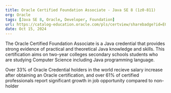 ```yaml
---
title: Oracle Certified Foundation Associate - Java SE 8 (1z0-811)
org: Oracle
tags: [Java SE 8, Oracle, Developer, Foundation]
url: https://catalog-education.oracle.com/pls/certview/sharebadge?id=E041977418D333F1EB42BDEFB6B5D69052106F1D8C8D4D9310D50DC41619E1D8
date: Oct 15, 2024
---
```

The Oracle Certified Foundation Associate is a Java credential that provides strong evidence of practical and theoretical Java knowledge and skills. This certification aims on two-year colleges secondary schools students who are studying Computer Science including Java programming language.

Over 33% of Oracle Credential holders in the world recieve salary increase after obtaining an Oracle certification, and over 61% of certified professionals report significant growth in job opportunity compared to non-holder